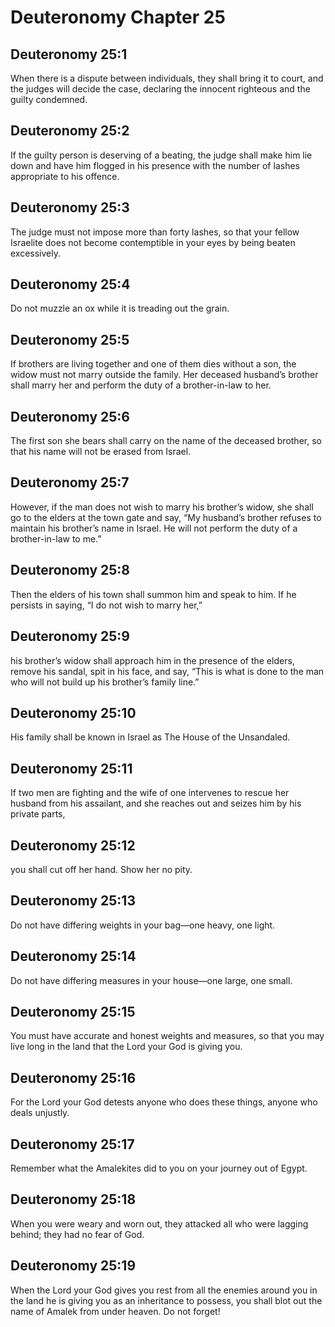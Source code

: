 # Deuteronomy Chapter 25

## Deuteronomy 25:1
When there is a dispute between individuals, they shall bring it to court, and the judges will decide the case, declaring the innocent righteous and the guilty condemned.

## Deuteronomy 25:2
If the guilty person is deserving of a beating, the judge shall make him lie down and have him flogged in his presence with the number of lashes appropriate to his offence.

## Deuteronomy 25:3
The judge must not impose more than forty lashes, so that your fellow Israelite does not become contemptible in your eyes by being beaten excessively.

## Deuteronomy 25:4
Do not muzzle an ox while it is treading out the grain.

## Deuteronomy 25:5
If brothers are living together and one of them dies without a son, the widow must not marry outside the family. Her deceased husband’s brother shall marry her and perform the duty of a brother-in-law to her.

## Deuteronomy 25:6
The first son she bears shall carry on the name of the deceased brother, so that his name will not be erased from Israel.

## Deuteronomy 25:7
However, if the man does not wish to marry his brother’s widow, she shall go to the elders at the town gate and say, “My husband’s brother refuses to maintain his brother’s name in Israel. He will not perform the duty of a brother-in-law to me.”

## Deuteronomy 25:8
Then the elders of his town shall summon him and speak to him. If he persists in saying, “I do not wish to marry her,”

## Deuteronomy 25:9
his brother’s widow shall approach him in the presence of the elders, remove his sandal, spit in his face, and say, “This is what is done to the man who will not build up his brother’s family line.”

## Deuteronomy 25:10
His family shall be known in Israel as The House of the Unsandaled.

## Deuteronomy 25:11
If two men are fighting and the wife of one intervenes to rescue her husband from his assailant, and she reaches out and seizes him by his private parts,

## Deuteronomy 25:12
you shall cut off her hand. Show her no pity.

## Deuteronomy 25:13
Do not have differing weights in your bag—one heavy, one light.

## Deuteronomy 25:14
Do not have differing measures in your house—one large, one small.

## Deuteronomy 25:15
You must have accurate and honest weights and measures, so that you may live long in the land that the Lord your God is giving you.

## Deuteronomy 25:16
For the Lord your God detests anyone who does these things, anyone who deals unjustly.

## Deuteronomy 25:17
Remember what the Amalekites did to you on your journey out of Egypt.

## Deuteronomy 25:18
When you were weary and worn out, they attacked all who were lagging behind; they had no fear of God.

## Deuteronomy 25:19
When the Lord your God gives you rest from all the enemies around you in the land he is giving you as an inheritance to possess, you shall blot out the name of Amalek from under heaven. Do not forget!
